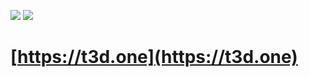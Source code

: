 ![](https://img.shields.io/docker/automated/tedostrem/t3d.one.svg)
![](https://img.shields.io/docker/build/tedostrem/t3d.one.svg)
# [https://t3d.one](https://t3d.one)
